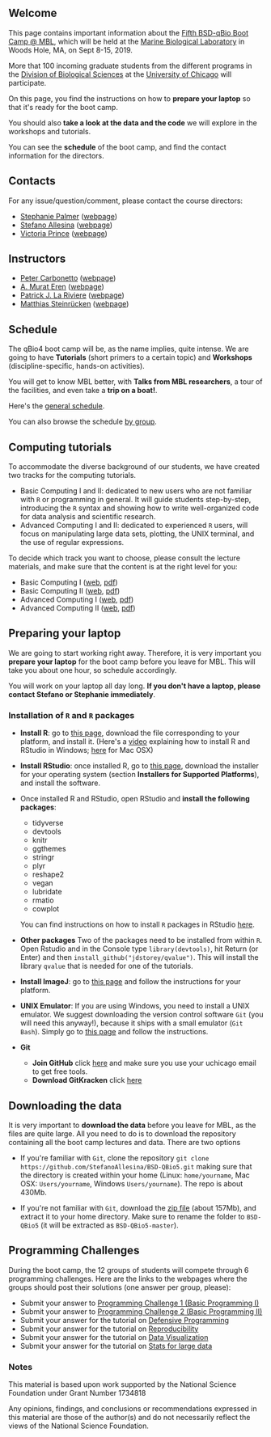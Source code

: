 ## Welcome

This page contains important information about the [Fifth BSD-qBio Boot Camp @ MBL](https://biosciences.uchicago.edu/content/mbl-bootcamp), which will be held at the [Marine Biological Laboratory](http://www.mbl.edu/) in Woods Hole, MA, on Sept 8-15, 2019.

More that 100 incoming graduate students from the different programs in the [Division of Biological Sciences](https://biosciences.uchicago.edu) at the [University of Chicago](http://www.uchicago.edu) will participate.

On this page, you find the instructions on how to **prepare your laptop** so that it's ready for the boot camp.

You should also **take a look at the data and the code** we will explore in the workshops and tutorials.

You can see the **schedule** of the boot camp, and find the contact information for the directors.

## Contacts

For any issue/question/comment, please contact the course directors:

*   [Stephanie Palmer](mailto:sepalmer@uchicago.edu?Subject=Help%20BSD%20QBio) ([webpage](http://http//palmerlab.uchicago.edu))
*   [Stefano Allesina](mailto:sallesina@uchicago.edu?Subject=Help%20BSD%20QBio) ([webpage](http://allesinalab.uchicago.edu/))
*   [Victoria Prince](mailto:vprince@uchicago.edu?Subject=Help%20BSD%20QBio) ([webpage](https://princelab-sites.uchicago.edu/))

## Instructors

* [Peter Carbonetto](mailto:pcarbo@uchicago.edu) ([webpage](https://pcarbo.github.io/))
* [A. Murat Eren](mailto:meren@uchicago.edu) ([webpage](http://merenlab.org/))
* [Patrick J. La Riviere](mailto:pjlarivi@uchicago.edu) ([webpage](https://radiology.uchicago.edu/page/patrick-la-riviere-lab))
* [Matthias Steinrücken](mailto:steinrue@uchicago.edu) ([webpage](https://voices.uchicago.edu/steinrueckenlab/))

## Schedule

The qBio4 boot camp will be, as the name implies, quite intense. We are going to have **Tutorials** (short primers to a certain topic) and **Workshops** (discipline-specific, hands-on activities). 

You will get to know MBL better, with **Talks from MBL researchers**, a tour of the facilities, and even take a **trip on a boat!**.

Here's the [general schedule](https://github.com/StefanoAllesina/BSD-QBio5/raw/master/schedule/GeneralSchedule.pdf).

You can also browse the schedule [by group](https://github.com/StefanoAllesina/BSD-QBio5/tree/master/schedule).

## Computing tutorials

To accommodate the diverse background of our students, we have created two tracks for the computing tutorials.

*   Basic Computing I and II: dedicated to new users who are not familiar with `R` or programming in general. It will guide students step-by-step, introducing the `R` syntax and showing how to write well-organized code for data analysis and scientific research.
*   Advanced Computing I and II: dedicated to experienced `R` users, will focus on manipulating large data sets, plotting, the UNIX terminal, and the use of regular expressions.

To decide which track you want to choose, please consult the lecture materials, and make sure that the content is at the right level for you:

*   Basic Computing I ([web](https://github.com/StefanoAllesina/BSD-QBio5/blob/master/tutorials/basic_computing_1/code/basic_computing_1.Rmd), [pdf](https://github.com/StefanoAllesina/BSD-QBio5/raw/master/tutorials/basic_computing_1/code/basic_computing_1.pdf))
*   Basic Computing II ([web](https://github.com/StefanoAllesina/BSD-QBio5/blob/master/tutorials/basic_computing_2/code/basic_computing_2.Rmd), [pdf](https://github.com/StefanoAllesina/BSD-QBio5/raw/master/tutorials/basic_computing_2/code/basic_computing_2.pdf))
*   Advanced Computing I ([web](https://github.com/StefanoAllesina/BSD-QBio5/blob/master/tutorials/advanced_computing_1/code/advanced_computing_1.Rmd), [pdf](https://github.com/StefanoAllesina/BSD-QBio5/raw/master/tutorials/advanced_computing_1/code/advanced_computing_1.pdf))
*   Advanced Computing II ([web](https://github.com/StefanoAllesina/BSD-QBio5/blob/master/tutorials/advanced_computing_2/code/advanced_computing_2.Rmd), [pdf](https://github.com/StefanoAllesina/BSD-QBio5/raw/master/tutorials/advanced_computing_2/code/advanced_computing_2.pdf))

## Preparing your laptop

We are going to start working right away. Therefore, it is very important you **prepare your laptop** for the boot camp before you leave for MBL. This will take you about one hour, so schedule accordingly.

You will work on your laptop all day long. **If you don't have a laptop, please contact Stefano or Stephanie immediately**.

### Installation of `R` and `R` packages

*   **Install R**: go to [this page](https://cran.rstudio.com/), download the file corresponding to your platform, and install it. (Here's a [video](https://www.youtube.com/watch?v=5ZbjUEg4a1g) explaining how to install R and RStudio in Windows; [here](https://www.youtube.com/watch?v=5rp9bkc68y0) for Mac OSX)

*   **Install RStudio**: once installed R, go to [this page](https://www.rstudio.com/products/rstudio/download2/), download the installer for your operating system (section **Installers for Supported Platforms**), and install the software.

*   Once installed R and RStudio, open RStudio and **install the following packages**:

    *   tidyverse
    *   devtools
    *   knitr
    *   ggthemes
    *   stringr
    *   plyr
    *   reshape2
    *   vegan
    *   lubridate
    *   rmatio
    *   cowplot

    You can find instructions on how to install `R` packages in RStudio [here](https://www.youtube.com/watch?v=3RWb5U3X-T8).

* **Other packages** Two of the packages need to be installed from within `R`. Open Rstudio and in the Console type `library(devtools)`, hit Return (or Enter) and then `install_github("jdstorey/qvalue")`. This will install the library `qvalue` that is needed for one of the tutorials. 

* **Install ImageJ**: go to [this page](http://imagej.net/Fiji/Downloads) and follow the instructions for your platform.

* **UNIX Emulator**: If you are using Windows, you need to install a UNIX emulator. We suggest downloading the version control software `Git` (you will need this anyway!), because it ships with a small emulator (`Git Bash`). Simply go to [this page](https://git-scm.com/download/win) and follow the instructions.

* **Git**
    * **Join GitHub** click [here](https://education.github.com/pack/join) and make sure you use your uchicago email to get free tools.
    * **Download GitKracken** click [here](https://support.gitkraken.com/how-to-install) 

## Downloading the data

It is very important to **download the data** before you leave for MBL, as the files are quite large. 
All you need to do is to download the repository containing all the boot camp lectures and data. There are two options

*   If you're familiar with `Git`, clone the repository
        `git clone https://github.com/StefanoAllesina/BSD-QBio5.git`
        making sure that the directory is created within your home (Linux: `home/yourname`, Mac OSX: `Users/yourname`, Windows `Users/yourname`). The repo is about 430Mb.

*   If you're not familiar with `Git`, download the [zip file](https://github.com/StefanoAllesina/BSD-QBio5/archive/master.zip) (about 157Mb), and extract it to your home directory. Make sure to rename the folder to `BSD-QBio5` (it will be extracted as `BSD-QBio5-master`).

## Programming Challenges

During the boot camp, the 12 groups of students will compete through 6 programming challenges. Here are the links to the webpages where the groups should post their solutions (one answer per group, please):

* Submit your answer to [Programming Challenge 1 (Basic Programming I)](https://goo.gl/forms/9Zrxpgsi4wAKZd4q1)
* Submit your answer to [Programming Challenge 2 (Basic Programming II)](https://goo.gl/forms/jMD93Os8r93T37033)
* Submit your answer for the tutorial on [Defensive Programming](https://goo.gl/forms/IPc1MgenI1eNcu2M2)
* Submit your answer for the tutorial on [Reproducibility](https://goo.gl/forms/fRPxZiYq9FcGxvOs2)
* Submit your answer for the tutorial on [Data Visualization](https://goo.gl/forms/RMWpFqNL0GuxDzI33)
* Submit your answer for the tutorial on [Stats for large data](https://goo.gl/forms/von5dQWKMBaGgolw2)

### Notes
This material is based upon work supported by the National Science Foundation under Grant Number 1734818

Any opinions, findings, and conclusions or recommendations expressed in this material are those of the author(s) and do not necessarily reflect the views of the National Science Foundation.


